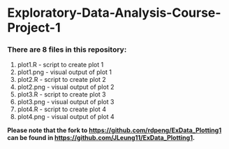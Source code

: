 # Exploratory-Data-Analysis-Course-Project-1

### There are 8 files in this repository:

  1) plot1.R - script to create plot 1
  2) plot1.png - visual output of plot 1
  3) plot2.R - script to create plot 2
  4) plot2.png - visual output of plot 2
  5) plot3.R - script to create plot 3
  6) plot3.png - visual output of plot 3
  7) plot4.R - script to create plot 4
  8) plot4.png - visual output of plot 4
  
  **Please note that the fork to https://github.com/rdpeng/ExData_Plotting1 can be found in https://github.com/JLeung11/ExData_Plotting1.**
